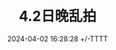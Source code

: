 ---
layout: gallery
title: 4.2日晚乱拍
date: 2024-04-02 16:28:28 +/-TTTT
categories: [生活, "旅游"]
tags: [旅游]     # TAG names should always be lowercase
urls:
  - https://onedrive.live.com/embed?resid=477C91427BD93A4E%21331642&authkey=%21AKbL4tsJSJ7_Ia0&height=6124&width=4083
  - https://onedrive.live.com/embed?resid=477C91427BD93A4E%21331643&authkey=%21AJgmesRlxRNLPjE&height=1024
---